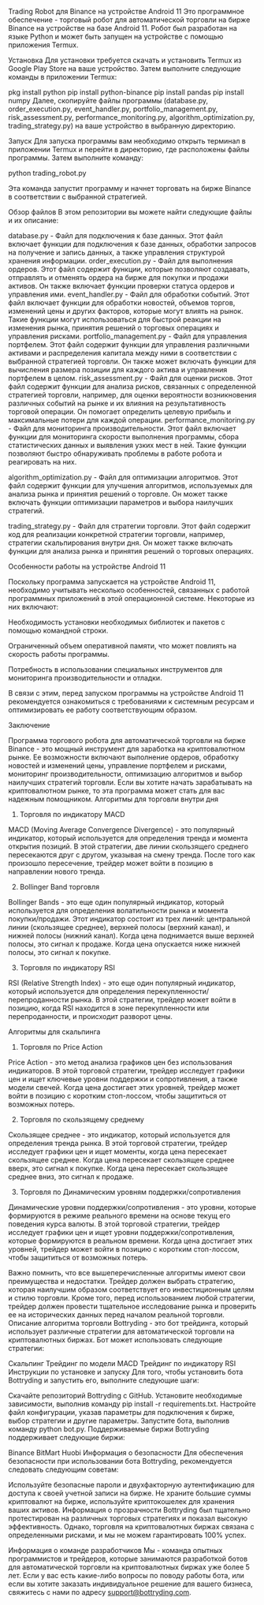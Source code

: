 Trading Robot для Binance на устройстве Android 11
Это программное обеспечение - торговый робот для автоматической торговли на бирже Binance на устройстве на базе Android 11. Робот был разработан на языке Python и может быть запущен на устройстве с помощью приложения Termux.

Установка
Для установки требуется скачать и установить Termux из Google Play Store на ваше устройство. Затем выполните следующие команды в приложении Termux:

pkg install python
pip install python-binance
pip install pandas
pip install numpy
Далее, скопируйте файлы программы (database.py, order_execution.py, event_handler.py, portfolio_management.py, risk_assessment.py, performance_monitoring.py, algorithm_optimization.py, trading_strategy.py) на ваше устройство в выбранную директорию.

Запуск
Для запуска программы вам необходимо открыть терминал в приложении Termux и перейти в директорию, где расположены файлы программы. Затем выполните команду:

python trading_robot.py

Эта команда запустит программу и начнет торговать на бирже Binance в соответствии с выбранной стратегией.

Обзор файлов
В этом репозитории вы можете найти следующие файлы и их описание:

database.py - Файл для подключения к базе данных. Этот файл включает функции для подключения к базе данных, обработки запросов на получение и запись данных, а также управления структурой хранения информации.
order_execution.py - Файл для выполнения ордеров. Этот файл содержит функции, которые позволяют создавать, отправлять и отменять ордера на бирже для покупки и продажи активов. Он также включает функции проверки статуса ордеров и управления ими.
event_handler.py - Файл для обработки событий. Этот файл включает функции для обработки новостей, объемов торгов, изменений цены и других факторов, которые могут влиять на рынок. Такие функции могут использоваться для быстрой реакции на изменения рынка, принятия решений о торговых операциях и управления рисками.
portfolio_management.py - Файл для управления портфелем. Этот файл содержит функции для управления различными активами и распределения капитала между ними в соответствии с выбранной стратегией торговли. Он также может включать функции для вычисления размера позиции для каждого актива и управления портфелем в целом.
risk_assessment.py - Файл для оценки рисков. Этот файл содержит функции для анализа рисков, связанных с определенной стратегией торговли, например, для оценки вероятности возникновения различных событий на рынке и их влияния на результативность торговой операции. Он помогает определить целевую прибыль и максимальные потери для каждой операции.
performance_monitoring.py - Файл для мониторинга производительности.
Этот файл включает функции для мониторинга скорости выполнения программы, сбора статистических данных и выявления узких мест в ней. Такие функции позволяют быстро обнаруживать проблемы в работе робота и реагировать на них.

algorithm_optimization.py - Файл для оптимизации алгоритмов. Этот файл содержит функции для улучшения алгоритмов, используемых для анализа рынка и принятия решений о торговле. Он может также включать функции оптимизации параметров и выбора наилучших стратегий.

trading_strategy.py - Файл для стратегии торговли. Этот файл содержит код для реализации конкретной стратегии торговли, например, стратегии скальпирования внутри дня. Он может также включать функции для анализа рынка и принятия решений о торговых операциях.

Особенности работы на устройстве Android 11

Поскольку программа запускается на устройстве Android 11, необходимо учитывать несколько особенностей, связанных с работой программных приложений в этой операционной системе. Некоторые из них включают:

Необходимость установки необходимых библиотек и пакетов с помощью командной строки.

Ограниченный объем оперативной памяти, что может повлиять на скорость работы программы.

Потребность в использовании специальных инструментов для мониторинга производительности и отладки.

В связи с этим, перед запуском программы на устройстве Android 11 рекомендуется ознакомиться с требованиями к системным ресурсам и оптимизировать ее работу соответствующим образом.

Заключение

Программа торгового робота для автоматической торговли на бирже Binance - это мощный инструмент для заработка на криптовалютном рынке. Ее возможности включают выполнение ордеров, обработку новостей и изменений цены, управление портфелем и рисками, мониторинг производительности, оптимизацию алгоритмов и выбор наилучших стратегий торговли. Если вы хотите начать зарабатывать на криптовалютном рынке, то эта программа может стать для вас надежным помощником.
Алгоритмы для торговли внутри дня

1. Торговля по индикатору MACD

MACD (Moving Average Convergence Divergence) - это популярный индикатор, который используется для определения тренда и момента открытия позиций. В этой стратегии, две линии скользящего среднего пересекаются друг с другом, указывая на смену тренда. После того как произошло пересечение, трейдер может войти в позицию в направлении нового тренда.

2. Bollinger Band торговля

Bollinger Bands - это еще один популярный индикатор, который используется для определения волатильности рынка и момента покупки/продажи. Этот индикатор состоит из трех линий: центральной линии (скользящее среднее), верхней полосы (верхний канал), и нижней полосы (нижний канал). Когда цена поднимается выше верхней полосы, это сигнал к продаже. Когда цена опускается ниже нижней полосы, это сигнал к покупке.

3. Торговля по индикатору RSI

RSI (Relative Strength Index) - это еще один популярный индикатор, который используется для определения перекупленности/перепроданности рынка. В этой стратегии, трейдер может войти в позицию, когда RSI находится в зоне перекупленности или перепроданности, и происходит разворот цены.

Алгоритмы для скальпинга

1. Торговля по Price Action

Price Action - это метод анализа графиков цен без использования индикаторов. В этой торговой стратегии, трейдер исследует графики цен и ищет ключевые уровни поддержки и сопротивления, а также модели свечей. Когда цена достигает этих уровней, трейдер может войти в позицию с коротким стоп-лоссом, чтобы защититься от возможных потерь.

2. Торговля по скользящему среднему

Скользящее среднее - это индикатор, который используется для определения тренда рынка. В этой торговой стратегии, трейдер исследует графики цен и ищет моменты, когда цена пересекает скользящее среднее. Когда цена пересекает скользящее среднее вверх, это сигнал к покупке. Когда цена пересекает скользящее среднее вниз, это сигнал к продаже.

3. Торговля по Динамическим уровням поддержки/сопротивления

Динамические уровни поддержки/сопротивления - это уровни, которые формируются в режиме реального времени на основе текущ
его поведения курса валюты. В этой торговой стратегии, трейдер исследует графики цен и ищет уровни поддержки/сопротивления, которые формируются в реальном времени. Когда цена достигает этих уровней, трейдер может войти в позицию с коротким стоп-лоссом, чтобы защититься от возможных потерь.

Важно помнить, что все вышеперечисленные алгоритмы имеют свои преимущества и недостатки. Трейдер должен выбрать стратегию, которая наилучшим образом соответствует его инвестиционным целям и стилю торговли. Кроме того, перед использованием любой стратегии, трейдер должен провести тщательное исследование рынка и проверить ее на исторических данных перед началом реальной торговли.
Описание алгоритма торговли
Bottryding - это бот трейдинга, который использует различные стратегии для автоматической торговли на криптовалютных биржах. Бот может использовать следующие стратегии:

Скальпинг
Трейдинг по модели MACD
Трейдинг по индикатору RSI
Инструкции по установке и запуску
Для того, чтобы установить бота Bottryding и запустить его, выполните следующие шаги:

Скачайте репозиторий Bottryding с GitHub.
Установите необходимые зависимости, выполнив команду pip install -r requirements.txt.
Настройте файл конфигурации, указав параметры для подключения к бирже, выбор стратегии и другие параметры.
Запустите бота, выполнив команду python bot.py.
Поддерживаемые биржи
Bottryding поддерживает следующие биржи:

Binance
BitMart
Huobi
Информация о безопасности
Для обеспечения безопасности при использовании бота Bottryding, рекомендуется следовать следующим советам:

Используйте безопасные пароли и двухфакторную аутентификацию для доступа к своей учетной записи на бирже.
Не храните большие суммы криптовалют на бирже, используйте криптокошелек для хранения ваших активов.
Информация о прозрачности
Bottryding был тщательно протестирован на различных торговых стратегиях и показал высокую эффективность. Однако, торговля на криптовалютных биржах связана с определенными рисками, и мы не можем гарантировать 100% успех.

Информация о команде разработчиков
Мы - команда опытных программистов и трейдеров, которые занимаются разработкой ботов для автоматической торговли на криптовалютных биржах уже более 5 лет. Если у вас есть какие-либо вопросы по поводу работы бота, или если вы хотите заказать индивидуальное решение для вашего бизнеса, свяжитесь с нами по адресу support@bottryding.com.
